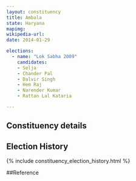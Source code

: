 ```yaml
---
layout: constituency
title: Ambala
state: Haryana
mapimg: 
wikipedia-url: 
date: 2014-01-29

elections: 
  - name: "Lok Sabha 2009"
    candidates: 
    - Selja 
    - Chander Pal 
    - Dalvir Singh 
    - Hem Raj 
    - Narender Kumar 
    - Rattan Lal Kataria 

---
```

## Constituency details


## Election History
{% include constituency_election_history.html %}

##Reference
